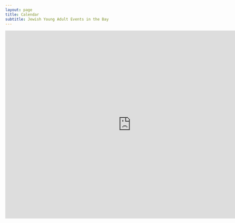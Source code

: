 ```yaml
---
layout: page
title: Calendar 
subtitle: Jewish Young Adult Events in the Bay
---
```


<iframe src="https://calendar.google.com/calendar/embed?src=bsp4pl7nrmbt1merbkuehqluj4%40group.calendar.google.com&ctz=America%2FLos_Angeles" style="border: 0" width="800" height="600" frameborder="0" scrolling="no"></iframe>
